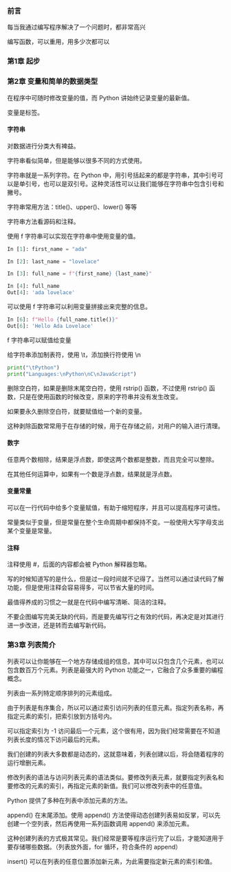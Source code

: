 
### 前言  

每当我通过编写程序解决了一个问题时，都非常高兴  

编写函数，可以重用，用多少次都可以  


### 第1章 起步  



### 第2章 变量和简单的数据类型  

在程序中可随时修改变量的值，而 Python 讲始终记录变量的最新值。  

变量是标签。  

#### 字符串  

对数据进行分类大有裨益。  

字符串看似简单，但是能够以很多不同的方式使用。  

字符串就是一系列字符。在 Python 中，用引号括起来的都是字符串，其中引号可以是单引号，也可以是双引号。这种灵活性可以让我们能够在字符串中包含引号和撇号。  

字符串常用方法：title()、upper()、lower() 等等  

字符串方法看源码和注释。  

使用 f 字符串可以实现在字符串中使用变量的值。  

```python  
In [1]: first_name = "ada"

In [2]: last_name = "lovelace"

In [3]: full_name = f"{first_name} {last_name}"

In [4]: full_name
Out[4]: 'ada lovelace'
```

可以使用 f 字符串可以利用变量拼接出来完整的信息。   

```python 
In [6]: f"Hello {full_name.title()}"
Out[6]: 'Hello Ada Lovelace'
```

f 字符串可以赋值给变量  

给字符串添加制表符，使用 \t，添加换行符使用 \n  

```python 
print("\tPython")
print("Languages:\nPython\nC\nJavaScript")
```

删除空白符，如果是删除末尾空白符，使用 rstrip() 函数，不过使用 rstrip() 函数，只是在使用函数的时候改变，原来的字符串并没有发生改变。  

如果要永久删除空白符，就要赋值给一个新的变量。  

这种剥除函数常常用于在存储的时候，用于在存储之前，对用户的输入进行清理。  


#### 数字  

任意两个数相除，结果是浮点数，即使这两个数都是整数，而且完全可以整除。  

在其他任何运算中，如果有一个数是浮点数，结果就是浮点数。  


#### 变量常量  

可以在一行代码中给多个变量赋值，有助于缩短程序，并且可以提高程序可读性。  

常量类似于变量，但是常量在整个生命周期中都保持不变。一般使用大写字母支出某个变量是常量。  


#### 注释  

注释使用 #，后面的内容都会被 Python 解释器忽略。  

写的时候知道写的是什么，但是过一段时间就不记得了。当然可以通过读代码了解功能，但是使用注释会容易得多，可以节省大量的时间。  

最值得养成的习惯之一就是在代码中编写清晰、简洁的注释。  

不要企图编写完美无缺的代码，而是要先编写行之有效的代码，再决定是对其进行进一步改进，还是转而去编写新代码。  


### 第3章 列表简介  

列表可以让你能够在一个地方存储成组的信息，其中可以只包含几个元素，也可以包含数百万个元素。列表是最强大的 Python 功能之一，它融合了众多重要的编程概念。  

列表由一系列特定顺序排列的元素组成。  

由于列表是有序集合，所以可以通过索引访问列表的任意元素。指定列表名称，再指定元素的索引，把索引放到方括号内。  

可以指定索引为 -1 访问最后一个元素，这个很有用，因为我们经常需要在不知道列表长度的情况下访问最后的元素。  

我们创建的列表大多数都是动态的，这就意味着，列表创建以后，将会随着程序的运行增删元素。  

修改列表的语法与访问列表元素的语法类似。要修改列表元素，就要指定列表名和要修改的元素的索引，再指定元素的新值。我们可以修改列表中的任意值。  

Python 提供了多种在列表中添加元素的方法。  

append() 在末尾添加。使用 append() 方法使得动态创建列表易如反掌，可以先创建一个空列表，然后再使用一系列函数调用 append() 来添加元素。  

这种创建列表的方式极其常见。我们经常是要等程序运行完了以后，才能知道用于要存储哪些数据。（列表放外面，for 循环，符合条件的 append）  

insert() 可以在列表的任意位置添加新元素，为此需要指定新元素的索引和值。  







